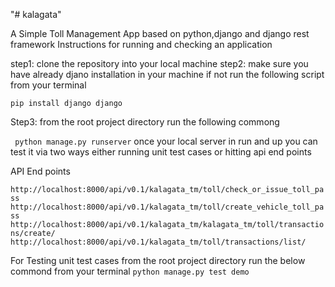 "# kalagata" 

A Simple Toll Management App based on python,django and django rest framework
Instructions for running and checking an application

step1: clone the repository into  your local machine
step2: make sure you have already djano installation in your machine if not run the following script from your terminal 

```pip install django django```

Step3: from the root project directory run the following commong 

``` python manage.py runserver```
once your local server in run and up you can test it via two ways either running unit test cases or hitting api end points

API End points

```http://localhost:8000/api/v0.1/kalagata_tm/toll/check_or_issue_toll_pass```
```http://localhost:8000/api/v0.1/kalagata_tm/toll/create_vehicle_toll_pass```
```http://localhost:8000/api/v0.1/kalagata_tm/kalagata_tm/toll/transactions/create/```
```http://localhost:8000/api/v0.1/kalagata_tm/toll/transactions/list/```

For Testing unit test cases from the root project directory run the below commond from your terminal
``` python manage.py test demo ```
